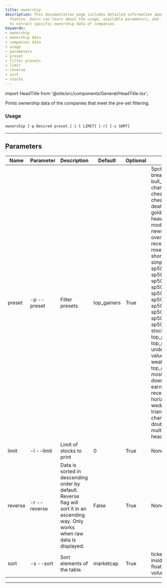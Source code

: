```yaml
---
title: ownership
description: This documentation page includes detailed information about the 'ownership'
  feature. Users can learn about the usage, available parameters, and filtering presets
  to extract specific ownership data of companies.
keywords:
- ownership
- ownership data
- companies data
- usage
- parameters
- preset
- filter presets
- limit
- reverse
- sort
- stocks
---
```


import HeadTitle from '@site/src/components/General/HeadTitle.tsx';

<HeadTitle title="stocks /screener/ownership - Reference | OpenBB Terminal Docs" />

Prints ownership data of the companies that meet the pre-set filtering.

### Usage

```python wordwrap
ownership [-p Desired preset.] [-l LIMIT] [-r] [-s SORT]
```

---

## Parameters

| Name | Parameter | Description | Default | Optional | Choices |
| ---- | --------- | ----------- | ------- | -------- | ------- |
| preset | -p  --preset | Filter presets | top_gainers | True | 5pct_above_low, analyst_strong_buy, break_out_stocks, buffett_like, bull_runs_over_10pct, channel_up_and_low_debt_and_sma_50and200, cheap_bottom_dividend, cheap_dividend, cheap_oversold, continued_momentum_scan, death_cross, djia_components, golden_cross, golden_cross_penny, growth_stocks, heavy_inst_ins, high_vol_and_low_debt, modified_dreman, modified_neff, news_scanner, oversold, oversold_under_3dol, oversold_under_5dol, potential_reversals, recent_growth_and_support, rosenwald, rosenwald_gtfo, sdk_guide_preset, sexy_year, short_squeeze_scan, simplistic_momentum_scanner_under_7dol, sp500_basic_materials_sector, sp500_communication_services_sector, sp500_consumer_cyclical_sector, sp500_consumer_defensive_sector, sp500_energy_sector, sp500_financial_sector, sp500_healthcare_sector, sp500_industrials_sector, sp500_real_estate_sector, sp500_technology_sector, sp500_utilities_sector, stocks_strong_support_levels, top_performers_all, top_performers_healthcare, top_performers_tech, undervalue, under_15dol_stocks, unusual_volume, value_stocks, weak_support_and_top_performers, top_gainers, top_losers, new_high, new_low, most_volatile, most_active, overbought, downgrades, upgrades, earnings_before, earnings_after, recent_insider_buying, recent_insider_selling, major_news, horizontal_sr, tl_resistance, tl_support, wedge_up, wedge_down, wedge, triangle_ascending, triangle_descending, channel_up, channel_down, channel, double_top, double_bottom, multiple_top, multiple_bottom, head_shoulders, head_shoulders_inverse |
| limit | -l  --limit | Limit of stocks to print | 0 | True | None |
| reverse | -r  --reverse | Data is sorted in descending order by default. Reverse flag will sort it in an ascending way. Only works when raw data is displayed. | False | True | None |
| sort | -s  --sort | Sort elements of the table. | marketcap | True | ticker, marketcap, outstanding, float, insiderown, insidertrans, instown, insttrans, floatshort, shortratio, avgvolume, price, change, volume |

---
